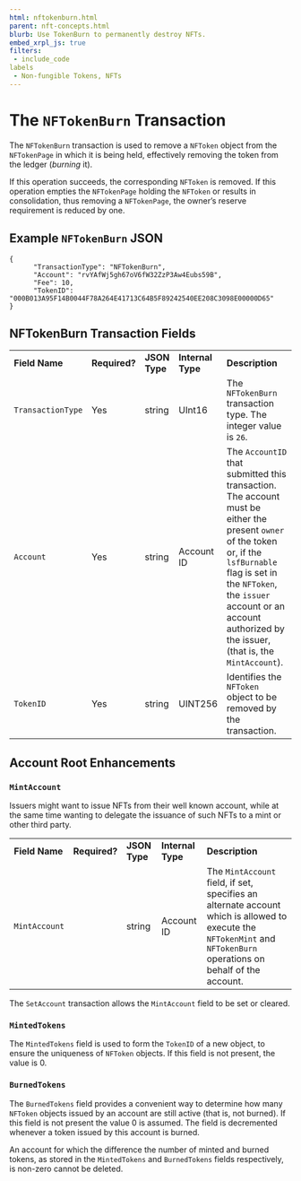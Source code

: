 ```yaml
---
html: nftokenburn.html
parent: nft-concepts.html
blurb: Use TokenBurn to permanently destroy NFTs.
embed_xrpl_js: true
filters:
 - include_code
labels
 - Non-fungible Tokens, NFTs
---
```

# The `NFTokenBurn` Transaction

The `NFTokenBurn` transaction is used to remove a `NFToken` object from the `NFTokenPage` in which it is being held, effectively removing the token from the ledger (_burning_ it).

If this operation succeeds, the corresponding `NFToken` is removed. If this operation empties the `NFTokenPage` holding the `NFToken` or results in consolidation, thus removing a `NFTokenPage`, the owner’s reserve requirement is reduced by one.


## Example `NFTokenBurn` JSON


```
{
      "TransactionType": "NFTokenBurn",
      "Account": "rvYAfWj5gh67oV6fW32ZzP3Aw4Eubs59B",
      "Fee": 10,
      "TokenID": "000B013A95F14B0044F78A264E41713C64B5F89242540EE208C3098E00000D65"
}
```



## NFTokenBurn Transaction Fields


<table>
  <tr>
   <td><strong>Field Name</strong>
   </td>
   <td><strong>Required?</strong>
   </td>
   <td><strong>JSON Type</strong>
   </td>
   <td><strong>Internal Type</strong>
   </td>
   <td><strong>Description</strong>
   </td>
  </tr>
  <tr>
   <td><code>TransactionType</code>
   </td>
   <td>Yes
   </td>
   <td>string
   </td>
   <td>UInt16
   </td>
   <td>The <code>NFTokenBurn</code> transaction type.  The integer value is <code>26</code>.
   </td>
  </tr>
  <tr>
   <td><code>Account</code>
   </td>
   <td>Yes
   </td>
   <td>string
   </td>
   <td>Account ID
   </td>
   <td>The <code>AccountID</code> that submitted this transaction. The account must be either the present <code>owner</code> of the token or, if the <code>lsfBurnable</code> flag is set in the <code>NFToken</code>, the <code>issuer</code> account or an account authorized by the issuer,  (that is, the <code>MintAccount</code>).
   </td>
  </tr>
  <tr>
   <td><code>TokenID</code>
   </td>
   <td>Yes
   </td>
   <td>string
   </td>
   <td>UINT256
   </td>
   <td>Identifies the <code>NFToken</code> object to be removed by the transaction.
   </td>
  </tr>
</table>



## Account Root Enhancements


### `MintAccount`


Issuers might want to issue NFTs from their well known account, while at the same time wanting to delegate the issuance of such NFTs to a mint or other third party.


<table>
  <tr>
   <td><strong>Field Name</strong>
   </td>
   <td><strong>Required?</strong>
   </td>
   <td><strong>JSON Type</strong>
   </td>
   <td><strong>Internal Type</strong>
   </td>
   <td><strong>Description</strong>
   </td>
  </tr>
  <tr>
   <td><code>MintAccount</code>
   </td>
   <td>
   </td>
   <td>string
   </td>
   <td>Account ID
   </td>
   <td>The <code>MintAccount</code> field, if set, specifies an alternate account which is allowed to execute the <code>NFTokenMint</code> and <code>NFTokenBurn</code> operations on behalf of the account.
   </td>
  </tr>
</table>


The `SetAccount` transaction allows the `MintAccount` field to be set or cleared.

### `MintedTokens`


The `MintedTokens` field is used to form the `TokenID` of a new object, to ensure the uniqueness of `NFToken` objects. If this field is not present, the value is 0.


### `BurnedTokens`


The `BurnedTokens` field provides a convenient way to determine how many `NFToken` objects issued by an account are still active (that is, not burned). If this field is not present the value 0 is assumed. The field is decremented whenever a token issued by this account is burned.

An account for which the difference the number of minted and burned tokens, as stored in the `MintedTokens` and `BurnedTokens` fields respectively, is non-zero cannot be deleted.
